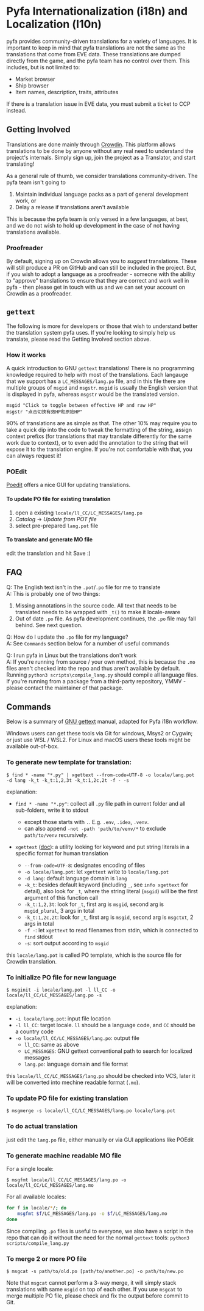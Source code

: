 # Pyfa Internationalization (i18n) and Localization (l10n)

pyfa provides community-driven translations for a variety of languages. It is important to keep in mind that pyfa translations are not the same as the translations that come from EVE data. These translations are dumped directly from the game, and the pyfa team has no control over them. This includes, but is not limited to:

* Market browser
* Ship browser
* Item names, description, traits, attributes

If there is a translation issue in EVE data, you must submit a ticket to CCP instead.

## Getting Involved 

Translations are done mainly through [Crowdin](https://crowdin.com/project/pyfa). This platform allows translations to be done by anyone without any real need to understand the project's internals. Simply sign up, join the project as a Translator, and start translating!

As a general rule of thumb, we consider translations community-driven. The pyfa team isn't going to

 1) Maintain individual language packs as a part of general development work, or
 2) Delay a release if translations aren't available

This is because the pyfa team is only versed in a few languages, at best, and we do not wish to hold up development in the case of not having translations available.

### Proofreader

By default, signing up on Crowdin allows you to *suggest* translations. These will still produce a PR on GitHub and can still be included in the project. But, if you wish to adopt a language as a proofreader - someone with the ability to "approve" translations to ensure that they are correct and work well in pyfa - then please get in touch with us and we can set your account on Crowdin as a proofreader.

## `gettext`

The following is more for developers or those that wish to understand better the translation system pyfa uses. If you're looking to simply help us translate, please read the Getting Involved section above.

### How it works

A quick introduction to GNU `gettext` translations! There is no programming knowledge required to help with most of the translations. Each langauge that we support has a `LC_MESSAGES/lang.po` file, and in this file there are multiple groups of `msgid` and `msgstr`. `msgid` is usually the English version that is displayed in pyfa, whereas `msgstr` would be the translated version.

```
msgid "Click to toggle between effective HP and raw HP"
msgstr "点击切换有效HP和原始HP"
```

90% of translations are as simple as that. The other 10% may require you to take a quick dip into the code to tweak the formatting of the string, assign context prefixs (for translations that may translate differently for the same work due to context), or to even add the annotation to the string that will expose it to the translation engine. If you're not comfortable with that, you can always request it!

### POEdit

[Poedit](https://poedit.net/) offers a nice GUI for updating translations.  

#### To update PO file for existing translation

1. open a existing `locale/ll_CC/LC_MESSAGES/lang.po`
2. *Catalog* -> *Update from POT file*
3. select pre-prepared `lang.pot` file

#### To translate and generate MO file

edit the translation and hit Save :)

## FAQ

Q: The English text isn't in the `.pot`/`.po` file for me to translate<br />
A: This is probably one of two things:

1. Missing annotations in the source code. All text that needs to be translated needs to be wrapped with `_t()` to make it locale-aware
2. Out of date `.po` file. As pyfa development continues, the `.po` file may fall behind. See next question.
   

Q: How do I update the `.po` file for my language?<br />
A: See `Commands` section below for a number of useful commands

Q: I run pyfa in Linux but the translations don't work<br />
A: If you're running from source / your own method, this is because the `.mo` files aren't checked into the repo and thus aren't available by default. Running `python3 scripts\compile_lang.py` should compile all language files. If you're running from a package from a third-party repository, YMMV - please contact the maintainer of that package.

## Commands

Below is a summary of [GNU gettext](https://www.gnu.org/software/gettext/) manual, adapted for Pyfa i18n workflow. 

Windows users can get these tools via Git for windows, Msys2 or Cygwin; or just use WSL / WSL2. For Linux and macOS users these tools might be available out-of-box.

### To generate new template for translation:

```console
$ find * -name "*.py" | xgettext --from-code=UTF-8 -o locale/lang.pot -d lang -k_t -k_t:1,2,3t -k_t:1,2c,2t -f - -s
```

explanation:

* `find * -name "*.py"`: collect all `.py` file path in current folder and all sub-folders, write it to stdout
    * except those starts with `.`.  E.g.  `.env`, `.idea`, `.venv`.
    * can also append `-not -path 'path/to/venv/*` to exclude `path/to/venv` recursively.
    
* `xgettext` ([doc](https://www.gnu.org/software/gettext/manual/gettext.html#Template)): a utility looking for keyword and put string literals in a specific format for human translation
    * `--from-code=UTF-8`: designates encoding of files 
    * `-o locale/lang.pot`: let `xgettext` write to `locale/lang.pot`
    * `-d lang`: default language domain is `lang`
    * `-k_t`: besides default keyword (including `_`, see `info xgettext` for detail), also look for `_t`,
        where the string literal (`msgid`) will be the first argument of this function call
    * `-k_t:1,2,3t`: look for `_t`, first arg is `msgid`, second arg is `msgid_plural`, 3 args in total
    * `-k_t:1,2c,2t`: look for `_t`, first arg is `msgid`, second arg is `msgctxt`, 2 args in total
    * `-f -`: let `xgettext` to read filenames from stdin, which is connected to `find` stdout
    * `-s`: sort output according to `msgid`

this `locale/lang.pot` is called PO template, which is the source file for Crowdin translation.

### To initialize PO file for new language

```console
$ msginit -i locale/lang.pot -l ll_CC -o locale/ll_CC/LC_MESSAGES/lang.po -s
```

explanation:

* `-i locale/lang.pot`: input file location
* `-l ll_CC`: target locale. `ll` should be a language code, and `CC` should be a country code
* `-o locale/ll_CC/LC_MESSAGES/lang.po`: output file
    * `ll_CC`: same as above
    * `LC_MESSAGES`: GNU gettext conventional path to search for localized messages
    * `lang.po`: language domain and file format

this `locale/ll_CC/LC_MESSAGES/lang.po` should be checked into VCS, later it will be converted into mechine readable format (`.mo`).

### To update PO file for existing translation

```console
$ msgmerge -s locale/ll_CC/LC_MESSAGES/lang.po locale/lang.pot
```

### To do actual translation

just edit the `lang.po` file, either manually or via GUI applications like POEdit

### To generate machine readable MO file

For a single locale:

```console
$ msgfmt locale/ll_CC/LC_MESSAGES/lang.po -o locale/ll_CC/LC_MESSAGES/lang.mo
```

For all available locales:
```bash
for f in locale/*/; do 
    msgfmt $f/LC_MESSAGES/lang.po -o $f/LC_MESSAGES/lang.mo
done
```
Since compiling `.po` files is useful to everyone, we also have a script in the repo that can do it without the need for the normal `gettext` tools:
`python3 scripts/compile_lang.py`

### To merge 2 or more PO file

```console
$ msgcat -s path/to/old.po [path/to/another.po] -o path/to/new.po
```

Note that `msgcat` cannot perform a 3-way merge, it will simply stack translations with same `msgid` on top of each other.
If you use `msgcat` to merge multiple PO file, please check and fix the output before commit to Git. 

